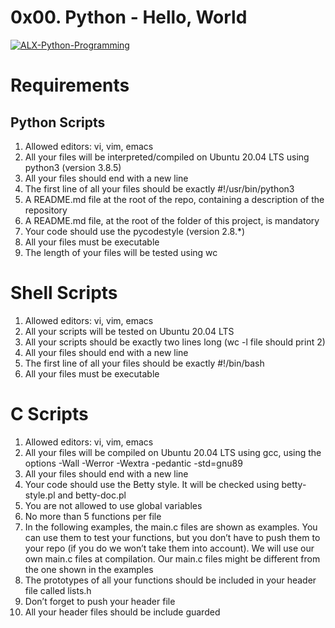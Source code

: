 # 0x00. Python - Hello, World

[![ALX-Python-Programming](https://img.shields.io/badge/Made%20with-Python-1f425f.svg)](https://www.python.org/)

# Requirements

## Python Scripts

1. Allowed editors: vi, vim, emacs
2. All your files will be interpreted/compiled on Ubuntu 20.04 LTS using python3 (version 3.8.5)
3. All your files should end with a new line
4. The first line of all your files should be exactly #!/usr/bin/python3
5. A README.md file at the root of the repo, containing a description of the repository
6. A README.md file, at the root of the folder of this project, is mandatory
7. Your code should use the pycodestyle (version 2.8.*)
8. All your files must be executable
9. The length of your files will be tested using wc

# Shell Scripts

1. Allowed editors: vi, vim, emacs
2. All your scripts will be tested on Ubuntu 20.04 LTS
3. All your scripts should be exactly two lines long (wc -l file should print 2)
4. All your files should end with a new line
5. The first line of all your files should be exactly #!/bin/bash
6. All your files must be executable

# C Scripts
1. Allowed editors: vi, vim, emacs
2. All your files will be compiled on Ubuntu 20.04 LTS using gcc, using the options -Wall -Werror -Wextra -pedantic -std=gnu89
3. All your files should end with a new line
4. Your code should use the Betty style. It will be checked using betty-style.pl and betty-doc.pl
5. You are not allowed to use global variables
6. No more than 5 functions per file
7. In the following examples, the main.c files are shown as examples. You can use them to test your functions, but you don’t have to push them to your repo (if you do we won’t take them into account). We will use our own main.c files at compilation. Our main.c files might be different from the one shown in the examples
8. The prototypes of all your functions should be included in your header file called lists.h
9. Don’t forget to push your header file
10. All your header files should be include guarded
